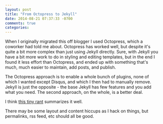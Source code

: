 ```yaml
---
layout: post
title: "From Octopress to Jekyll"
date: 2014-08-21 07:37:33 -0700
comments: true
categories:
---
```


When I originally migrated this off blogger I used Octopress, which a coworker had
told me about. Octopress has worked well, but despite it's quite a bit more complex
than just using Jekyll directly. Sure, with Jekyll you have a bit more work to do in
styling and editing templates, but in the end I found it less effort than Octopress,
and ended up with something that's much, much easier to maintain, add posts, and
publish.

The Octopress approach is to enable a whole bunch of plugins, none of which I wanted
except Disqus, and which I then had to manually remove. Jekyll is just the opposite -
the base Jekyll has few features and you add what you need. The second approach, on
the whole, is a better deal.

I think [this tiny rant](https://lauris.github.io/blogging/2014/08/16/jekyll-vs-octopress/)
summarizes it well.

There may be some layout and content hiccups as I hack on things, but permalinks,
rss feed, etc should all be good.
